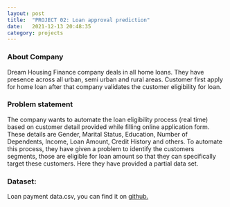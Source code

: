 ```yaml
---
layout: post
title:  "PROJECT 02: Loan approval prediction"
date:   2021-12-13 20:48:35 
category: projects
---
```



### About Company
Dream Housing Finance company deals in all home loans. They have presence across all urban, semi urban and rural areas. Customer first apply for home loan after that company validates the customer eligibility for loan.

### Problem statement
The company wants to automate the loan eligibility process (real time) based on customer detail provided while filling online application form. These details are Gender, Marital Status, Education, Number of Dependents, Income, Loan Amount, Credit History and others. To automate this process, they have given a problem to identify the customers segments, those are eligible for loan amount so that they can specifically target these customers. Here they have provided a partial data set.

### Dataset:

Loan payment data.csv, you can find it on 
[github.](https://github.com/mosesimbahale/ML-Projects/blob/main/Loan%20payments%20data.csv) 
